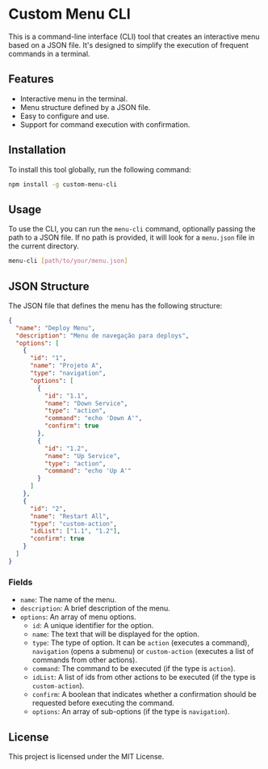 # Custom Menu CLI

This is a command-line interface (CLI) tool that creates an interactive menu based on a JSON file. It's designed to simplify the execution of frequent commands in a terminal.

## Features

- Interactive menu in the terminal.
- Menu structure defined by a JSON file.
- Easy to configure and use.
- Support for command execution with confirmation.

## Installation

To install this tool globally, run the following command:

```bash
npm install -g custom-menu-cli
```

## Usage

To use the CLI, you can run the `menu-cli` command, optionally passing the path to a JSON file. If no path is provided, it will look for a `menu.json` file in the current directory.

```bash
menu-cli [path/to/your/menu.json]
```

## JSON Structure

The JSON file that defines the menu has the following structure:

```json
{
  "name": "Deploy Menu",
  "description": "Menu de navegação para deploys",
  "options": [
    {
      "id": "1",
      "name": "Projeto A",
      "type": "navigation",
      "options": [
        {
          "id": "1.1",
          "name": "Down Service",
          "type": "action",
          "command": "echo 'Down A'",
          "confirm": true
        },
        {
          "id": "1.2",
          "name": "Up Service",
          "type": "action",
          "command": "echo 'Up A'"
        }
      ]
    },
    {
      "id": "2",
      "name": "Restart All",
      "type": "custom-action",
      "idList": ["1.1", "1.2"],
      "confirm": true
    }
  ]
}
```

### Fields

- `name`: The name of the menu.
- `description`: A brief description of the menu.
- `options`: An array of menu options.
  - `id`: A unique identifier for the option.
  - `name`: The text that will be displayed for the option.
  - `type`: The type of option. It can be `action` (executes a command), `navigation` (opens a submenu) or `custom-action` (executes a list of commands from other actions).
  - `command`: The command to be executed (if the type is `action`).
  - `idList`: A list of ids from other actions to be executed (if the type is `custom-action`).
  - `confirm`: A boolean that indicates whether a confirmation should be requested before executing the command.
  - `options`: An array of sub-options (if the type is `navigation`).

## License

This project is licensed under the MIT License.
